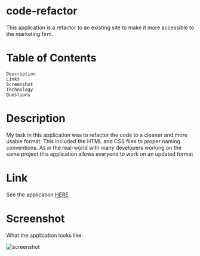 # code-refactor
This application is a refactor to an existing site to make it more accessible to the marketing firm.

# Table of Contents
    Description
    Links
    Screenshot
    Technology
    Questions

# Description

My task in this application was to refactor the code to a cleaner and more usable format. This included the HTML and CSS files to proper naming conventions. As in the real-world with many developers working on the same project this application allows everyone to work on an updated format

# Link

See the application [HERE]()

# Screenshot

What the application looks like:

![screenshot]()